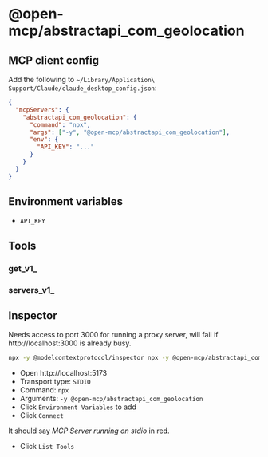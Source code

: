 # @open-mcp/abstractapi_com_geolocation

## MCP client config

Add the following to `~/Library/Application\ Support/Claude/claude_desktop_config.json`:

```json
{
  "mcpServers": {
    "abstractapi_com_geolocation": {
      "command": "npx",
      "args": ["-y", "@open-mcp/abstractapi_com_geolocation"],
      "env": {
        "API_KEY": "..."
      }
    }
  }
}
```

## Environment variables

- `API_KEY`

## Tools

### get_v1_

### servers_v1_

## Inspector

Needs access to port 3000 for running a proxy server, will fail if http://localhost:3000 is already busy.

```bash
npx -y @modelcontextprotocol/inspector npx -y @open-mcp/abstractapi_com_geolocation
```

- Open http://localhost:5173
- Transport type: `STDIO`
- Command: `npx`
- Arguments: `-y @open-mcp/abstractapi_com_geolocation`
- Click `Environment Variables` to add
- Click `Connect`

It should say _MCP Server running on stdio_ in red.

- Click `List Tools`
